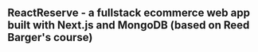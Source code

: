 ## ReactReserve - a fullstack ecommerce web app built with Next.js and MongoDB (based on Reed Barger's course)
